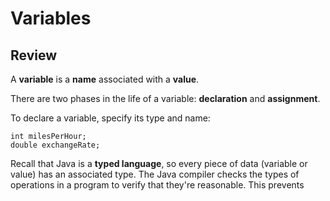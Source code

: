 # Variables

## Review

A **variable** is a **name** associated with a **value**.

There are two phases in the life of a variable: **declaration** and **assignment**.

To declare a variable, specify its type and name:

```
int milesPerHour;
double exchangeRate;
```

Recall that Java is a **typed language**, so every piece of data (variable or value) has an associated type. The Java compiler checks the
types of operations in a program to verify that they're reasonable. This prevents 

## 
